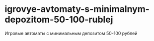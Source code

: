 # igrovye-avtomaty-s-minimalnym-depozitom-50-100-rublej
Игровые автоматы с минимальным депозитом 50-100 рублей
